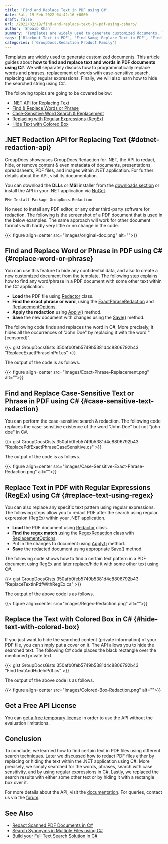 ```yaml
---
title: 'Find and Replace Text in PDF using C#'
date: Sat, 19 Feb 2022 04:42:16 +0000
draft: false
url: /2022/02/19/find-and-replace-text-in-pdf-using-csharp/
author: 'Shoaib Khan'
summary: 'Templates are widely used to generate customized documents. This article guides about **how to find and replace text and words in PDF documents using C#**. We will separately discuss how to programmatically replace words and phrases, replacement of words with case-sensitive search, replacing using regular expressions. Finally, we will also learn how to hide the searched string using C#.'
tags: ['Blackout Text in PDF', 'Find &amp; Replace Text in PDF', 'Find Text in PDF', 'Hide Text in PDF', 'Redact PDF files']
categories: ['GroupDocs.Redaction Product Family']
---
```


Templates are widely used to generate customized documents. This article guides about **how to find and replace text and words in PDF documents using C#**. We will separately discuss how to programmatically replace words and phrases, replacement of words with case-sensitive search, replacing using regular expressions. Finally, we will also learn how to hide the searched string using C#.

The following topics are going to be covered below:

*   [.NET API for Replacing Text](#dotnet-redaction-api)
*   [Find & Replace Words or Phrase](#replace-word-or-phrase)
*   [Case-Sensitive Word Search & Replacement](#case-sensitive-text-redaction)
*   [Replacing with Regular Expressions (RegEx)](#replace-text-using-regex)
*   [Hide Text with Colored Box](#hide-text-with-colored-box)

## .NET Redaction API for Replacing Text {#dotnet-redaction-api}

GroupDocs showcases GroupDocs.Redaction for .NET, the API to redact, hide, or remove content & even metadata of documents, presentations, spreadsheets, PDF files, and images within .NET application. For further details about the API, visit its documentation.

You can download the **DLLs** or **MSI** installer from the [downloads section](https://downloads.groupdocs.com/redaction) or install the API in your .NET application via [NuGet](https://www.nuget.org/packages/groupdocs.redaction).

```
PM> Install-Package GroupDocs.Redaction
```

No need to install any PDF editor, or any other third-party software for redaction. The following is the screenshot of a PDF document that is used in the below examples. The same approach will work for other document formats with hardly very little or no change in the code.



{{< figure align=center src="images/original-doc.png" alt="">}}


## Find and Replace Word or Phrase in PDF using C# {#replace-word-or-phrase}

You can use this feature to hide any confidential data, and also to create a new customized document from the template. The following step explains how to find any word/phrase in a PDF document with some other text within the C# application.

*   **Load** the PDF file using [Redactor](https://apireference.groupdocs.com/redaction/net/groupdocs.redaction/redactor) class.
*   **Find the exact phrase or word**, using the [ExactPhraseRedaction](https://apireference.groupdocs.com/redaction/net/groupdocs.redaction.redactions/exactphraseredaction) and [ReplacementOptions](https://apireference.groupdocs.com/redaction/net/groupdocs.redaction.redactions/replacementoptions).
*   **Apply the redaction** using [Apply()](https://apireference.groupdocs.com/redaction/net/groupdocs.redaction/redactor/methods/apply/index) method.
*   **Save** the new document with changes using the [Save()](https://apireference.groupdocs.com/redaction/net/groupdocs.redaction/redactor/methods/save/index) method.

The following code finds and replaces the word in C#. More precisely, it hides all the occurrences of "John Doe" by replacing it with the word "\[censored\]".

{{< gist GroupDocsGists 350afb0feb5749b5381d4c8806792b43 "ReplaceExactPhraseInPdf.cs" >}}

The output of the code is as follows.



{{< figure align=center src="images/Exact-Phrase-Replacement.png" alt="">}}


## Find and Replace Case-Sensitive Text or Phrase in PDF using C# {#case-sensitive-text-redaction}

You can perform the case-sensitive search & redaction. The following code replaces the case-sensitive existence of the word "John Doe" but not "john doe" in C#.

{{< gist GroupDocsGists 350afb0feb5749b5381d4c8806792b43 "ReplacePdfExactPhraseCaseSensitive.cs" >}}

The output of the code is as follows.



{{< figure align=center src="images/Case-Sensitive-Exact-Phrase-Redaction.png" alt="">}}


## Replace Text in PDF with Regular Expressions (RegEx) using C# {#replace-text-using-regex}

You can also replace any specific text pattern using regular expressions. The following steps allow you to redact PDF after the search using regular expression (RegEx) within your .NET application.

*   **Load** the PDF document using [Redactor](https://apireference.groupdocs.com/redaction/net/groupdocs.redaction/redactor) class.
*   **Find the regex match** using the [RegexRedaction](https://apireference.groupdocs.com/redaction/net/groupdocs.redaction.redactions/regexredaction) class with [ReplacementOptions](https://apireference.groupdocs.com/redaction/net/groupdocs.redaction.redactions/replacementoptions).
*   Put in the changes to document using [Apply()](https://apireference.groupdocs.com/redaction/net/groupdocs.redaction/redactor/methods/apply/index) method.
*   **Save** the redacted document using appropriate [Save()](https://apireference.groupdocs.com/redaction/net/groupdocs.redaction/redactor/methods/save/index) method.

The following code shows how to find a certain text pattern in a PDF document using RegEx and later replace/hide it with some other text using C#.

{{< gist GroupDocsGists 350afb0feb5749b5381d4c8806792b43 "ReplaceTextInPdfWithRegEx.cs" >}}

The output of the above code is as follows.



{{< figure align=center src="images/Regex-Redaction.png" alt="">}}


## Replace the Text with Colored Box in C# {#hide-text-with-colored-box}

If you just want to hide the searched content (private information) of your PDF file, you can simply put a cover on it. The API allows you to hide the searched text. The following C# code places the black rectangle over the mentioned private text.

{{< gist GroupDocsGists 350afb0feb5749b5381d4c8806792b43 "FindTextAndHideInPdf.cs" >}}

The output of the above code is as follows.



{{< figure align=center src="images/Colored-Box-Redaction.png" alt="">}}


## Get a Free API License

You can [get a free temporary license](https://purchase.groupdocs.com/temporary-license) in order to use the API without the evaluation limitations.

## Conclusion

To conclude, we learned how to find certain text in PDF files using different search techniques. Later we discussed how to redact PDF files either by replacing or hiding the text within the .NET application using C#. More precisely, we simply searched for the words, phrases, search with case sensitivity, and by using regular expressions in C#. Lastly, we replaced the search results with either some other text or by hiding it with a rectangle box over it.

For more details about the API, visit the [documentation](https://docs.groupdocs.com/redaction). For queries, contact us via the [forum](https://forum.groupdocs.com/).

## See Also

*   [Redact Scanned PDF Documents in C#](https://blog.groupdocs.com/2021/09/25/redact-text-and-scanned-images-using-csharp/)
*   [Search Synonyms in Multiple Files using C#](https://blog.groupdocs.com/2021/09/17/find-synonyms-in-multiple-files-using-csharp/)
*   [Build your Full Text Search Solution in C#](https://blog.groupdocs.com/2021/06/03/build-your-full-text-search-solution-in-csharp/)




